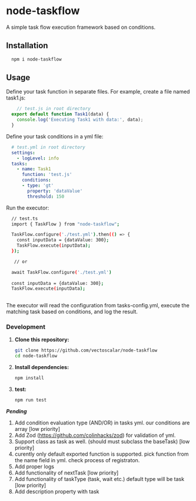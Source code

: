 # node-taskflow

A simple task flow execution framework based on conditions.

## Installation

```bash
  npm i node-taskflow
```

## Usage
Define your task function in separate files.
For example, create a file named task1.js:
```javascript
    // test.js in root directory
  export default function Task1(data) {  
    console.log('Executing Task1 with data:', data);  
  }
```

Define your task conditions in a yml file:

```yaml
  # test.yml in root directory
  settings:
    - logLevel: info
  tasks:
    - name: Task1
      function: 'test.js'
      conditions:
      - type: 'gt'
        property: 'dataValue'
        threshold: 150

```
Run the executor:

```bash
  // test.ts
  import { TaskFlow } from "node-taskflow";

  TaskFlow.configure('./test.yml').then(() => {
    const inputData = {dataValue: 300};
    TaskFlow.execute(inputData);    
  });

   // or 

  await TaskFlow.configure('./test.yml')
    
  const inputData = {dataValue: 300};
  TaskFlow.execute(inputData);    
  
```

The executor will read the configuration from tasks-config.yml, execute the matching task based on conditions, and log the result.


### Development

1. **Clone this repository:**
   ``` bash
   git clone https://github.com/vectoscalar/node-taskflow
   cd node-taskflow
   ```
2. **Install dependencies:**
    ``` bash
    npm install
    ```
3. **test:**
    ``` bash
    npm run test
    ```


***Pending***
1. Add condition evaluation type (AND/OR) in tasks yml. our conditions are array [low priority]
2. Add Zod (https://github.com/colinhacks/zod) for validation of yml.
3. Support class as task as well. (should must subclass the baseTask) [low priority]
4. curently only default exported function is supported. pick function from the name field in yml. check process of registraton. 
5. Add proper logs
6. Add functionality of nextTask [low priority]
7. Add functionality of taskType (task, wait etc.) default type will be task [low priority]
8. Add description property with task 
